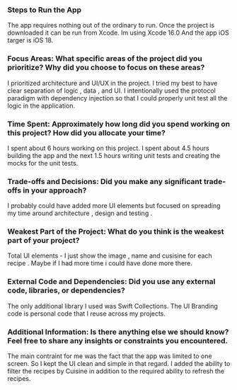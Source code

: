 ### Steps to Run the App

The app requires nothing out of the ordinary to run. Once the project is downloaded it can be run from Xcode.
Im using Xcode 16.0 And the app iOS targer is iOS 18.

### Focus Areas: What specific areas of the project did you prioritize? Why did you choose to focus on these areas?

I prioritized architecture and UI/UX in the project. I tried my best to have clear separation of logic , data , and UI. 
I intentionally used the protocol paradigm with dependency injection so that I could properly unit test all the logic in the application.

### Time Spent: Approximately how long did you spend working on this project? How did you allocate your time?

I spent about 6 hours working on this project. I spent about 4.5 hours building the app and the next 1.5 hours writing unit tests and creating the mocks for the unit tests.

### Trade-offs and Decisions: Did you make any significant trade-offs in your approach?

I probably could have added more UI elements but focused on spreading my time around architecture , design and testing .

### Weakest Part of the Project: What do you think is the weakest part of your project?

Total UI elements - I just show the image , name and cusisine for each recipe . Maybe if I had more time i could have done more there.

### External Code and Dependencies: Did you use any external code, libraries, or dependencies?

The only additional library I used was Swift Collections.
The UI Branding code is personal code that I reuse across my projects. 

### Additional Information: Is there anything else we should know? Feel free to share any insights or constraints you encountered.

The main contraint for me was the fact that the app was limited to one screen. So I kept the UI clean and simple in that regard. I added the ability to filter the recipes by Cuisine
in addition to the required ability to refresh the recipes.


